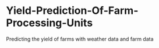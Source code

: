 # Yield-Prediction-Of-Farm-Processing-Units
Predicting the yield of farms with weather data and farm data 
